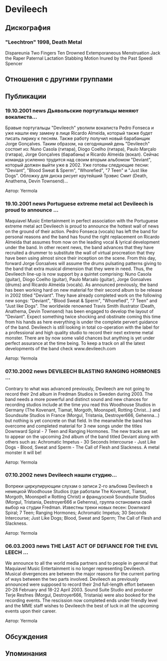 # Devileech



## Дискография

### "Leechtron" 1998, Death Metal

Dispareunia
Two Fingers
Ten Drowned
Extemporaneous Menstruation
Jack the Raper
Paternal Lactation
Stabbing Motion
Inured by the Past
Speedi Spencer


## Отношения с другими группами


## Публикации

### 19.10.2001 news Дьявольские португальцы меняют вокалиста...

<p>Бравые португальцы "Devileech" уволили вокалиста Pedro Fonseca и уже нашли ему замену в лице Ricardo Almeida, который также будет писать лирику к песням. Также работу получил новый барабанщик Jorge Gon&ccedil;alves. Таким образом, на сегодняшний день "Devileech" состоит из: Nuno Casola (гитара), Diogo Coelho (гитара), Paulo Mar&ccedil;alo (гитара), Jorge Gon&ccedil;alves (барабаны) и Ricardo Almeida (вокал). Сейчас команда усиленно трудится над своим вторым альбомом "Deviant", который должен выйти уже в 2002. Уже готовы следующие песни: "Deviant", "Blood Sweat & Sperm", "Whorefied", "7 Teen" и "Just like Dogs". Обложку для диска рисует крутейший Трэвис Смит (Death, Anathema, Devin Townsend)...</p>

Автор: Yermola

### 19.10.2001 news Portuguese extreme metal act Devileech is proud to announce ...

<p>Maquiavel Music Entertainment in perfect association with the Portuguese extreme metal act Devileech is proud to announce the hottest wall of news on the ground of their action. Pedro Fonseca (vocals) has left the band for personal reasons and the band has found the right replacement on Ricardo Almeida that assumes from now on the leading vocal & lyrical development under the band. In other recent news, the band advances that they have recruited a drummer to substitute the wall of virtual procreation that they have been using almost since their inception on the scene. From this day, forward Jorge Gonзalves will assume the drums pulsating patterns giving to the band that extra musical dimension that they were in need. Thus, the Devileech line-up is now support by a quintet comprising: Nuno Casola (guitar), Diogo Coelho (guitar), Paulo Marзalo (guitar), Jorge Gonзalves (drums) and Ricardo Almeida (vocals). As announced previously, the band has been working hard on new material for their second album to be release in 2002 titled "Deviant". They have already completed work on the following new songs: "Deviant", "Blood Sweat & Sperm", "Whorefied", "7 Teen" and "Just like Dogs". The worldwide renowned Travis Smith illustrator (Death, Anathema, Devin Townsend) has been engaged to develop the layout of "Deviant". Expect something twice shocking and obstinate coming this time from his hands as here everything is under the complete pervert guidance of the band. Devileech is still looking in total co-operation with the label for a professional and high quality studio to record their next extreme metal monster. There are by now some valid chances but anything is yet under perfect assurance at the time being. To keep a track on all the latest developments of the band check www.devileech.com</p>

Автор: Yermola

### 07.10.2002 news DEVILEECH BLASTING RANGING HORMONES ...

<p>Contrary to what was advanced previously, Devileech are not going to record their 2nd album in Fredman Studios in Sweden during 2003. The band needs a more powerful and distinct sound and new chances for recording studios include at the time you read this Woodhouse Studios in Germany (The Kovenant, Tiamat, Morgoth, Moonspell, Rotting Christ…) and Soundsuite Studios in France (Morgul, Tristania, Destroyer666, Gehenna…) but nothing is yet concrete on that field. In the meanwhile the band has overcome and completed material for 3 new songs under the titles Downward Spiral - 7 Teen and Ranging Hormones. The new tracks are set to appear on the upcoming 2nd album of the band titled Deviant along with others such as: Achromatic Impetus - 30 Seconds Intercourse - Just Like Dogs - Blood, Sweat and Sperm - The Call of Flesh and Slackness. A metal monster it will be!</p>

Автор: Yermola

### 07.10.2002 news Devileech нашли студию...

<p>Вопреки циркулирующим слухам о записи 2-го альбома Devileech в немецкой Woodhouse Studios (где работали The Kovenant, Tiamat, Morgoth, Moonspell и Rotting Christ) и французской Soundsuite Studios (Morgul, Tristania, Destroyer666 и Gehenna), группа остановила свой выбор на студии Fredman. Известны треки новых песен: Downward Spiral; 7 Teen; Ranging Hormones; Achromatic Impetus; 30 Seconds Intercourse; Just Like Dogs; Blood, Sweat and Sperm; The Call of Flesh and Slackness.</p>

Автор: Yermola

### 06.03.2003 news THE LAST ACT OF DEFIANCE FOR THE EVIL LEECH ...

<p>We announce to all the world media partners and to people in general that Maquiavel Music Entertainment is no longer representing Devileech. Musical divergences are between the major reasons for the current parting of ways between the two parts involved. Devileech as previously announced were supposed to record their 2nd full-length effort between 20-28 February and 18-22 April 2003. Sound Suite Studio and producer Terje Resfnes (Morgul, Destroyer666, Tristania) were also booked for the recording events. The rescission now completed ends under friendly level and the MME staff wishes to Devileech the best of luck in all the upcoming events upon their career.</p>

Автор: Yermola


## Обсуждения


## Упоминания

